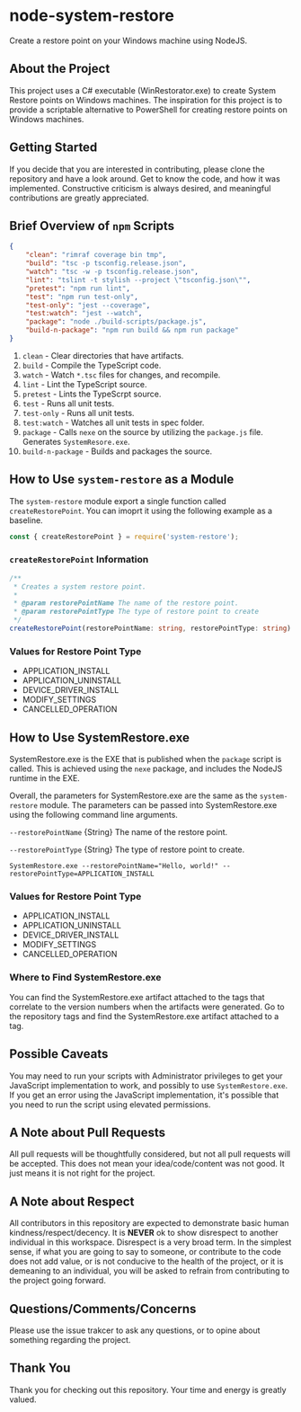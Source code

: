 # node-system-restore

Create a restore point on your Windows machine using NodeJS.

## About the Project

This project uses a C# executable (WinRestorator.exe) to create
System Restore points on Windows machines. The inspiration for
this project is to provide a scriptable alternative to PowerShell
for creating restore points on Windows machines.

## Getting Started

If you decide that you are interested in contributing, please
clone the repository and have a look around. Get to know the
code, and how it was implemented. Constructive criticism is
always desired, and meaningful contributions are greatly
appreciated.

## Brief Overview of `npm` Scripts

```json
{
    "clean": "rimraf coverage bin tmp",
    "build": "tsc -p tsconfig.release.json",
    "watch": "tsc -w -p tsconfig.release.json",
    "lint": "tslint -t stylish --project \"tsconfig.json\"",
    "pretest": "npm run lint",
    "test": "npm run test-only",
    "test-only": "jest --coverage",
    "test:watch": "jest --watch",
    "package": "node ./build-scripts/package.js",
    "build-n-package": "npm run build && npm run package"
}
```

1. `clean` - Clear directories that have artifacts.
2. `build` - Compile the TypeScript code.
3. `watch` - Watch `*.tsc` files for changes, and recompile.
4. `lint` - Lint the TypeScript source.
5. `pretest` - Lints the TypeScrpt source.
6. `test` - Runs all unit tests.
7. `test-only` - Runs all unit tests.
8. `test:watch` - Watches all unit tests in spec folder.
9. `package` - Calls `nexe` on the source by utilizing the 
               `package.js` file. Generates `SystemResore.exe`.
10. `build-n-package` - Builds and packages the source.

## How to Use `system-restore` as a Module

The `system-restore` module export a single function called
`createRestorePoint`. You can imoprt it using the following
example as a baseline.

```javascript
const { createRestorePoint } = require('system-restore');
```

### `createRestorePoint` Information

```typescript
/**
 * Creates a system restore point.
 * 
 * @param restorePointName The name of the restore point.
 * @param restorePointType The type of restore point to create
 */
createRestorePoint(restorePointName: string, restorePointType: string): boolean
```

### Values for Restore Point Type

- APPLICATION_INSTALL
- APPLICATION_UNINSTALL
- DEVICE_DRIVER_INSTALL
- MODIFY_SETTINGS
- CANCELLED_OPERATION

## How to Use SystemRestore.exe

SystemRestore.exe is the EXE that is published when the
`package` script is called. This is achieved using the `nexe`
package, and includes the NodeJS runtime in the EXE.

Overall, the parameters for SystemRestore.exe are the same
as the `system-restore` module. The parameters can be passed
into SystemRestore.exe using the following command line arguments.

`--restorePointName` {String} The name of the restore point.

`--restorePointType` {String} The type of restore point to create.

```shell
SystemRestore.exe --restorePointName="Hello, world!" --restorePointType=APPLICATION_INSTALL
```

### Values for Restore Point Type

- APPLICATION_INSTALL
- APPLICATION_UNINSTALL
- DEVICE_DRIVER_INSTALL
- MODIFY_SETTINGS
- CANCELLED_OPERATION

### Where to Find SystemRestore.exe

You can find the SystemRestore.exe artifact attached to the
tags that correlate to the version numbers when the artifacts
were generated. Go to the repository tags and find the
SystemRestore.exe artifact attached to a tag.

## Possible Caveats

You may need to run your scripts with Administrator privileges
to get your JavaScript implementation to work, and possibly
to use `SystemRestore.exe`. If you get an error using the
JavaScript implementation, it's possible that you need to
run the script using elevated permissions.

## A Note about Pull Requests

All pull requests will be thoughtfully considered, but not
all pull requests will be accepted. This does not mean your
idea/code/content was not good. It just means it is not right
for the project.

## A Note about Respect

All contributors in this repository are expected to demonstrate
basic human kindness/respect/decency. It is **NEVER** ok to
show disrespect to another individual in this workspace. Disrespect
is a very broad term. In the simplest sense, if what you are going
to say to someone, or contribute to the code does not add value, or
is not conducive to the health of the project, or it is demeaning to
an individual, you will be asked to refrain from contributing to the
project going forward.

## Questions/Comments/Concerns

Please use the issue trakcer to ask any questions, or to opine
about something regarding the project.

## Thank You

Thank you for checking out this repository. Your time and
energy is greatly valued.